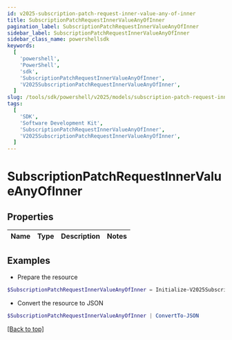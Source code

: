```yaml
---
id: v2025-subscription-patch-request-inner-value-any-of-inner
title: SubscriptionPatchRequestInnerValueAnyOfInner
pagination_label: SubscriptionPatchRequestInnerValueAnyOfInner
sidebar_label: SubscriptionPatchRequestInnerValueAnyOfInner
sidebar_class_name: powershellsdk
keywords:
  [
    'powershell',
    'PowerShell',
    'sdk',
    'SubscriptionPatchRequestInnerValueAnyOfInner',
    'V2025SubscriptionPatchRequestInnerValueAnyOfInner',
  ]
slug: /tools/sdk/powershell/v2025/models/subscription-patch-request-inner-value-any-of-inner
tags:
  [
    'SDK',
    'Software Development Kit',
    'SubscriptionPatchRequestInnerValueAnyOfInner',
    'V2025SubscriptionPatchRequestInnerValueAnyOfInner',
  ]
---
```


# SubscriptionPatchRequestInnerValueAnyOfInner

## Properties

| Name | Type | Description | Notes |
| ---- | ---- | ----------- | ----- |

## Examples

- Prepare the resource

```powershell
$SubscriptionPatchRequestInnerValueAnyOfInner = Initialize-V2025SubscriptionPatchRequestInnerValueAnyOfInner
```

- Convert the resource to JSON

```powershell
$SubscriptionPatchRequestInnerValueAnyOfInner | ConvertTo-JSON
```

[[Back to top]](#)
